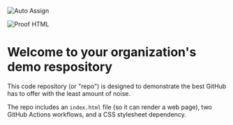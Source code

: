 ![Auto Assign](https://github.com/Mohammed963sypp/demo-repository/actions/workflows/auto-assign.yml/badge.svg)

![Proof HTML](https://github.com/Mohammed963sypp/demo-repository/actions/workflows/proof-html.yml/badge.svg)

# Welcome to your organization's demo respository
This code repository (or "repo") is designed to demonstrate the best GitHub has to offer with the least amount of noise.

The repo includes an `index.html` file (so it can render a web page), two GitHub Actions workflows, and a CSS stylesheet dependency.
